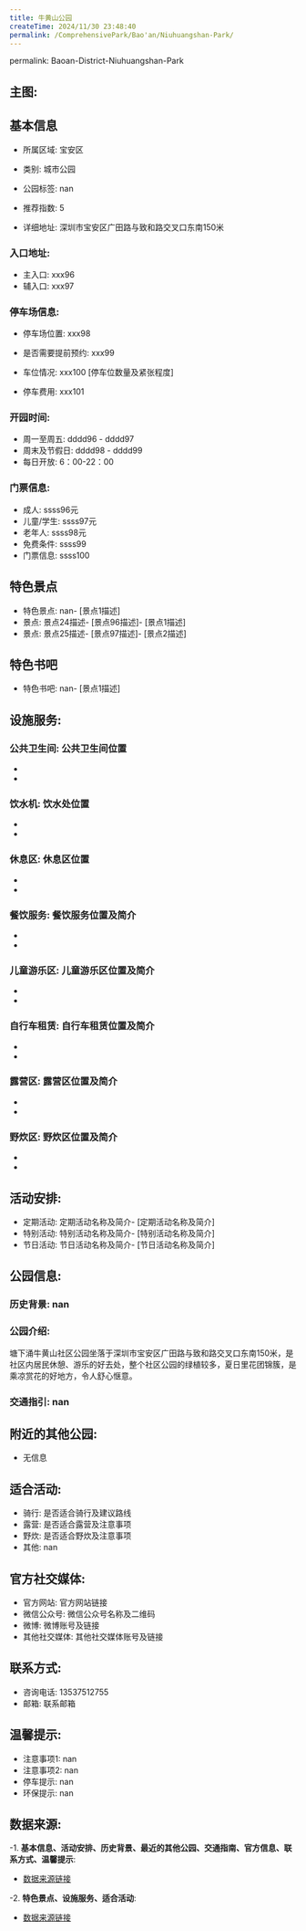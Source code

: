 ```yaml
---
title: 牛黄山公园
createTime: 2024/11/30 23:48:40
permalink: /ComprehensivePark/Bao'an/Niuhuangshan-Park/
---
```

permalink: Baoan-District-Niuhuangshan-Park
<!-- ## 游玩路径: -->

## 主图:
<ImageCard
image="https://cgj.sz.gov.cn/img/4/4005/4005840/10774949.png"
title= "牛黄山公园"
description= "塘下涌牛黄山社区公园坐落于深圳市宝安区广田路与致和路交叉口东南150米，是社区内居民休憩、游乐的好去处，整个社区公园的绿植较多，夏日里花团锦簇，是乘凉赏花的好地"
date="2024/11/30"
href="/"
author="深圳公园"
/>

## 基本信息

- 所属区域: 宝安区

- 类别: 城市公园

- 公园标签: nan

- 推荐指数: 5

- 详细地址: 深圳市宝安区广田路与致和路交叉口东南150米

### 入口地址:
- 主入口: xxx96
- 辅入口: xxx97
### 停车场信息:
- 停车场位置: xxx98

- 是否需要提前预约: xxx99

- 车位情况: xxx100 [停车位数量及紧张程度]

- 停车费用: xxx101

### 开园时间:
- 周一至周五: dddd96 - dddd97
- 周末及节假日: dddd98 - dddd99
- 每日开放: 6：00-22：00

### 门票信息:
- 成人: ssss96元
- 儿童/学生: ssss97元
- 老年人: ssss98元
- 免费条件: ssss99
- 门票信息: ssss100
## 特色景点
- 特色景点: nan- [景点1描述]
- 景点: 景点24描述- [景点96描述]- [景点1描述]
- 景点: 景点25描述- [景点97描述]- [景点2描述]
## 特色书吧
- 特色书吧: nan- [景点1描述]
## 设施服务:
### 公共卫生间: 公共卫生间位置
- 
- 
### 饮水机: 饮水处位置
- 
- 
### 休息区: 休息区位置
- 
- 
### 餐饮服务: 餐饮服务位置及简介
- 
- 
### 儿童游乐区: 儿童游乐区位置及简介
- 
- 
### 自行车租赁: 自行车租赁位置及简介
- 
- 
### 露营区: 露营区位置及简介
- 
- 
### 野炊区: 野炊区位置及简介

- 
- 
## 活动安排:
- 定期活动: 定期活动名称及简介- [定期活动名称及简介]
- 特别活动: 特别活动名称及简介- [特别活动名称及简介]
- 节日活动: 节日活动名称及简介- [节日活动名称及简介]
## 公园信息:
### 历史背景: nan
### 公园介绍: 
塘下涌牛黄山社区公园坐落于深圳市宝安区广田路与致和路交叉口东南150米，是社区内居民休憩、游乐的好去处，整个社区公园的绿植较多，夏日里花团锦簇，是乘凉赏花的好地方，令人舒心惬意。
### 交通指引: nan

## 附近的其他公园:
- 无信息

## 适合活动:
- 骑行: 是否适合骑行及建议路线
- 露营: 是否适合露营及注意事项
- 野炊: 是否适合野炊及注意事项
- 其他: nan

## 官方社交媒体:
- 官方网站: 官方网站链接
- 微信公众号: 微信公众号名称及二维码
- 微博: 微博账号及链接
- 其他社交媒体: 其他社交媒体账号及链接

## 联系方式:
- 咨询电话: 13537512755
- 邮箱: 联系邮箱

## 温馨提示:
- 注意事项1: nan
- 注意事项2: nan
- 停车提示: nan
- 环保提示: nan

## 数据来源:
-1. **基本信息、活动安排、历史背景、最近的其他公园、交通指南、官方信息、联系方式、温馨提示**:
- [数据来源链接](https://cgj.sz.gov.cn/xsmh/gysz/csgy/content/post_10774949.html)

-2. **特色景点、设施服务、适合活动**:
- [数据来源链接](https://cgj.sz.gov.cn/xsmh/gysz/csgy/content/post_10774949.html)

